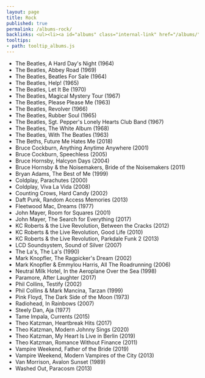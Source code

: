 ```yaml
---
layout: page
title: Rock
published: true
permalink: /albums-rock/
backlinks: <ul><li><a id="albums" class="internal-link" href="/albums/">Albums</a></li></ul>
tooltips: 
- path: tooltip_albums.js
---
```


* The Beatles, A Hard Day's Night (1964)
* The Beatles, Abbey Road (1969)
* The Beatles, Beatles For Sale (1964)
* The Beatles, Help! (1965)
* The Beatles, Let It Be (1970)
* The Beatles, Magical Mystery Tour (1967)
* The Beatles, Please Please Me (1963)
* The Beatles, Revolver (1966)
* The Beatles, Rubber Soul (1965)
* The Beatles, Sgt. Pepper's Lonely Hearts Club Band (1967)
* The Beatles, The White Album (1968)
* The Beatles, With The Beatles (1963)
* The Beths, Future Me Hates Me (2018)
* Bruce Cockburn, Anything Anytime Anywhere (2001)
* Bruce Cockburn, Speechless (2005)
* Bruce Hornsby, Halcyon Days (2004)
* Bruce Hornsby & the Noisemakers, Bride of the Noisemakers (2011)
* Bryan Adams, The Best of Me (1999)
* Coldplay, Parachutes (2000)
* Coldplay, Viva La Vida (2008)
* Counting Crows, Hard Candy (2002)
* Daft Punk, Random Access Memories (2013)
* Fleetwood Mac, Dreams (1977)
* John Mayer, Room for Squares (2001)
* John Mayer, The Search for Everything (2017)
* KC Roberts & the Live Revolution, Between the Cracks (2012)
* KC Roberts & the Live Revolution, Good Life (2010)
* KC Roberts & the Live Revolution, Parkdale Funk 2 (2013)
* LCD Soundsystem, Sound of Silver (2007)
* The La's, The La's (1990)
* Mark Knopfler, The Ragpicker's Dream (2002)
* Mark Knopfler & Emmylou Harris, All The Roadrunning (2006)
* Neutral Milk Hotel, In the Aeroplane Over the Sea (1998)
* Paramore, After Laughter (2017)
* Phil Collins, Testify (2002)
* Phil Collins & Mark Mancina, Tarzan (1999)
* Pink Floyd, The Dark Side of the Moon (1973)
* Radiohead, In Rainbows (2007)
* Steely Dan, Aja (1977)
* Tame Impala, Currents (2015)
* Theo Katzman, Heartbreak Hits (2017)
* Theo Katzman, Modern Johnny Sings (2020)
* Theo Katzman, My Heart Is Live in Berlin (2019)
* Theo Katzman, Romance Without Finance (2011)
* Vampire Weekend, Father of the Bride (2019)
* Vampire Weekend, Modern Vampires of the City (2013)
* Van Morrison, Avalon Sunset (1989)
* Washed Out, Paracosm (2013)
